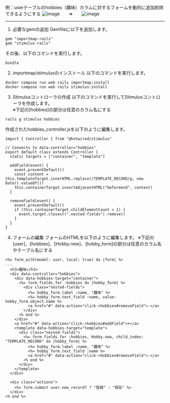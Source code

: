 例：userテーブルのhobbies（趣味）カラムに対するフォームを動的に追加削除できるようにする
![image](https://github.com/user-attachments/assets/a26104a3-89e0-41e3-9a3f-b6caede17710)　　⇒　　![image](https://github.com/user-attachments/assets/dcef045d-33ca-448b-8a21-98480730de5c)
___
1. 必要なgemの追加
Gemfileに以下を追加します。

```
gem "importmap-rails"
gem "stimulus-rails"
```
その後、以下のコマンドを実行します。

```
bundle
```
2. importmap/stimulusのインストール
以下のコマンドを実行します。

```
docker compose run web rails importmap:install
docker compose run web rails stimulus:install
```
3. Stimulusコントローラの作成
以下のコマンドを実行してStimulusコントローラを作成します。  
※下記の[hobbies]の部分は任意のカラム名にする
```
rails g stimulus hobbies
```
作成されたhobbies_controller.jsを以下のように編集します。

```
import { Controller } from "@hotwired/stimulus"

// Connects to data-controller="hobbies"
export default class extends Controller {
  static targets = ["container", "template"]

  addField(event) {
    event.preventDefault()
    const content = this.templateTarget.innerHTML.replace(/TEMPLATE_RECORD/g, new Date().valueOf())
    this.containerTarget.insertAdjacentHTML("beforeend", content)
  }

  removeField(event) {
    event.preventDefault()
    if (this.containerTarget.childElementCount > 1) {
      event.target.closest(".nested-fields").remove()
    }
  }
}
```
4. フォームの編集
フォームのHTMLを以下のように編集します。
※下記の[user]、[hobbies]、[Hobby.new]、[hobby_form]の部分は任意のカラム名やテーブル名にする

```
<%= form_with(model: user, local: true) do |form| %>
...
  <h3>趣味</h3>
  <div data-controller="hobbies">
    <div data-hobbies-target="container">
      <%= form.fields_for :hobbies do |hobby_form| %>
        <div class="nested-fields">
          <%= hobby_form.label :name, "趣味" %>
          <%= hobby_form.text_field :name, value: hobby_form.object.name %>
          <a href="#" data-action="click->hobbies#removeField">-</a>
        </div>
      <% end %>
    </div>
    <a href="#" data-action="click->hobbies#addField">+</a>
    <template data-hobbies-target="template">
      <div class="nested-fields">
        <%= form.fields_for :hobbies, Hobby.new, child_index: "TEMPLATE_RECORD" do |hobby_form| %>
          <%= hobby_form.label :name, "趣味" %>
          <%= hobby_form.text_field :name %>
          <a href="#" data-action="click->hobbies#removeField">-</a>
        <% end %>
      </div>
    </template>
  </div>

  <div class="actions">
    <%= form.submit user.new_record? ? "登録" : "保存" %>
  </div>
<% end %>

```
